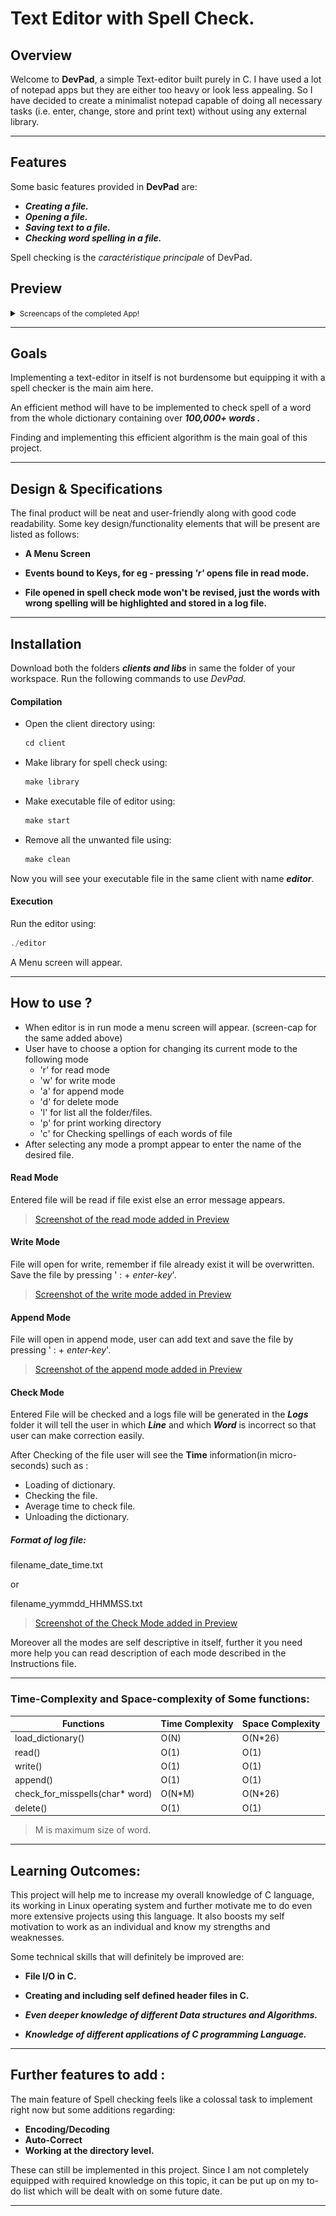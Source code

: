
# Text Editor with Spell Check.

## Overview

Welcome to **DevPad**, a simple Text-editor built purely in C. I have used a lot of notepad apps but they are either too heavy or look less appealing. So I have decided to create a minimalist notepad capable of doing all necessary tasks (i.e. enter, change, store and print text) without using any external library.

---------------------------------------

## Features

Some basic features provided in **DevPad** are:

* ***Creating a file.***
* ***Opening a file.***
* ***Saving text to a file.***
* ***Checking word spelling in a file.***

Spell checking is the *caractéristique principale* of DevPad.

## Preview

<details>

<summary><small>Screencaps of the completed App!</small></summary>


* Menu
<img src="https://github.com/Himanshu-Agg12/TextEditor-in-C-/blob/main/ScreenShots/Menu.png"/>
	
<hr/>
	
* Write Mode
<img src="https://github.com/Himanshu-Agg12/TextEditor-in-C-/blob/main/ScreenShots/write-mode.png"/>

<hr/>
	
* Read Mode
<img src="https://github.com/Himanshu-Agg12/TextEditor-in-C-/blob/main/ScreenShots/read-mode.png"/>
	
<hr/>
	
* Append Mode
<img src="https://github.com/Himanshu-Agg12/TextEditor-in-C-/blob/main/ScreenShots/append-mode.png"/>
	
<hr/>
	
* Check Mode
<img src="https://github.com/Himanshu-Agg12/TextEditor-in-C-/blob/main/ScreenShots/check-mode.png"/>
	
<hr/>
	
* Delete Mode
<img src="https://github.com/Himanshu-Agg12/TextEditor-in-C-/blob/main/ScreenShots/delete-mode.png"/>
	
<hr/>
	
* List Mode
<img src="https://github.com/Himanshu-Agg12/TextEditor-in-C-/blob/main/ScreenShots/list-mode.png"/>
	
<hr/>
	
* PWD - Mode
<img src="https://github.com/Himanshu-Agg12/TextEditor-in-C-/blob/main/ScreenShots/pwd-mode.png"/>
	
<hr/>
	
* Logs - Demo
<img src="https://github.com/Himanshu-Agg12/TextEditor-in-C-/blob/main/ScreenShots/log-file.png"/>
	
<hr/>
	

</details>

---------------------------------------

## Goals

Implementing a text-editor in itself is not burdensome but equipping it with a spell checker is the main aim here.

An efficient method will have to be implemented to check spell of a word from the whole dictionary containing over ***100,000+ words .***

Finding and implementing this efficient algorithm is the main goal of this project.

---------------------------------------
  

## Design & Specifications

The final product will be neat and user-friendly along with good code readability. Some key design/functionality elements that will be present are listed as follows:

* **A Menu Screen**

* **Events bound to Keys, for eg - pressing *'r'* opens file in read mode.**

* **File opened in spell check mode won't be revised, just the words with wrong spelling will be highlighted and stored in a log file.**

---------------------------------------
## Installation

Download both the folders ***clients and libs*** in same the folder of your workspace.
Run the following commands to use *DevPad.*

#### Compilation

* Open the client directory using: 
    ```C
   cd client
   ```
* Make library for spell check using:
    ```C
   make library
   ```
* Make executable file of editor using:
    ```C
   make start
   ```
* Remove all the unwanted file using:
    ```C
   make clean
   ```

Now you will see your executable file in the same client with name ***editor***.

#### Execution
 
Run the editor using:
```C
./editor
```
    
A Menu screen will appear.

---------------------------------------
## How to use ?

* When editor is in run mode a menu screen will appear. (screen-cap for the same added above)
* User have to choose a option for changing its current mode to the following mode
	* 'r' for read mode
	* 'w' for write mode
	* 'a' for append mode
	* 'd' for delete mode
	* 'l' for list all the folder/files.
	* 'p' for print working directory
	* 'c' for Checking spellings of each words of file
* After selecting any mode a prompt appear to enter the name of the desired file.

#### Read Mode 
   Entered file will be read if file exist else an error message appears.
 ><a href="https://github.com/Himanshu-Agg12/TextEditor-in-C-/blob/main/ScreenShots/read-mode.png" text-decoration="none">Screenshot of the read mode added in Preview</a>
#### Write Mode
   File will open for write, remember if file already exist it will be overwritten.
   Save the file by pressing ' : + *enter-key*'.
 ><a href="https://github.com/Himanshu-Agg12/TextEditor-in-C-/blob/main/ScreenShots/write-mode.png" text-decoration="none">Screenshot of the write mode added in Preview</a>
#### Append Mode
   File will open in append mode, user can add text and save the file by pressing ' : +    *enter-key*'.
 ><a href="https://github.com/Himanshu-Agg12/TextEditor-in-C-/blob/main/ScreenShots/append-mode.png" text-decoration="none">Screenshot of the append mode added in Preview</a>
#### Check Mode
   Entered File will be checked and a logs file will be generated in the ***Logs*** folder it       will tell the user in which ***Line*** and which ***Word*** is incorrect so that user can make correction easily.
   
 After Checking of the file user will see the **Time** information(in micro-seconds) such as :
 
* Loading of dictionary.
* Checking the file.
* Average time to check file.
* Unloading the dictionary.

##### Format of log file:
filename_date_time.txt

   or

filename_yymmdd_HHMMSS.txt
   
><a href="https://github.com/Himanshu-Agg12/TextEditor-in-C-/blob/main/ScreenShots/check-mode.png" text-decoration="none">Screenshot of the Check Mode added in Preview</a>
 
Moreover all the modes are self descriptive in itself, further it you need more help you can read description of each mode described in the Instructions file.

---------------------------------------

### Time-Complexity and Space-complexity of Some functions:
|                  Functions                 | Time Complexity | Space Complexity |
|--------------------------------------------|-----------------|------------------|
|load_dictionary()               | O(N)            | O(N*26)             |
|read() | O(1)            | O(1)             |
|write() | O(1)            | O(1)             |
|append()            | O(1)            | O(1)             |
|check_for_misspells(char* word)             | O(N*M)            | O(N*26)             |
|delete()          | O(1)            | O(1)             

>M is maximum size of word.


---------------------------------------

## Learning Outcomes:

This project will help me to increase my overall knowledge of C language, its working in Linux operating system and further motivate me to do even more extensive projects using this language. It also boosts my self motivation to work as an individual and know my strengths and weaknesses.

Some technical skills that will definitely be improved are:

* **File I/O in C.**

* **Creating and including self defined header files in C.**

* ***Even deeper knowledge of different Data structures and Algorithms.***

* ***Knowledge of different applications of C programming Language.***

---------------------------------------

## Further features to add :

The main feature of Spell checking feels like a colossal task to implement right now but some additions regarding:
* **Encoding/Decoding** 
* **Auto-Correct**
* **Working at the directory level.**

These can still be implemented in this project. Since I am not completely equipped with required knowledge on this topic, it can be put up on my to-do list which will be dealt with on some future date.

---------------------------------------
